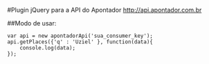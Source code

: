 #Plugin jQuery para a API do Apontador
<http://api.apontador.com.br>

##Modo de usar:

~~~~~~~~
var api = new apontadorApi('sua_consumer_key');
api.getPlaces({'q' : 'Uziel' }, function(data){
    console.log(data);
});
~~~~~~~~